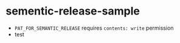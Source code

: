 # sementic-release-sample 

- `PAT_FOR_SEMANTIC_RELEASE` requires `contents: write` permission
- test